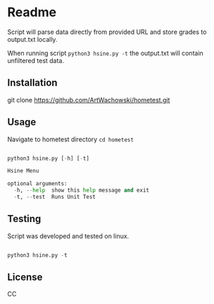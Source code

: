 # Readme

Script will parse data directly from provided URL and store grades to output.txt locally.

When running script `python3 hsine.py -t` the output.txt will contain unfiltered test data.

## Installation

git clone https://github.com/ArtWachowski/hometest.git

## Usage

Navigate to hometest directory `cd hometest`

```python

python3 hsine.py [-h] [-t]

Hsine Menu

optional arguments:
  -h, --help  show this help message and exit
  -t, --test  Runs Unit Test

```

## Testing 

Script was developed and tested on linux.

```python

python3 hsine.py -t 

```
## License

CC
